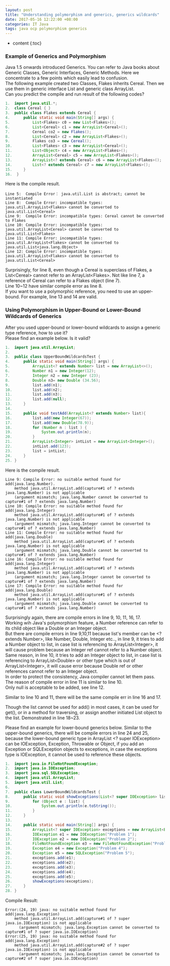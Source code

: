 ```yaml
---
layout: post
title: "Understanding polymorphism and generics, generics wildcards"
date: 2017-05-16 12:22:00 +08:00
categories: IT Java
tags: java ocp polymorphism generics
---
```


* content
{:toc}

### Example of Generics and Polymorphism

Java 1.5 onwards introduced Generics. You can refer to Java books about Generic Classes, Generic Interfaces, Generic Methods. Here we concentrate to a few points which easily lead to confusion.  
The following example created two Classes, Flakes inherits Cereal. Then we use them in generic interface List and generic class ArrayList.  
Can you predict the compile and run result of the following codes?  
```java
1.  import java.util.*;
2.  class Cereal { }
3.  public class Flakes extends Cereal {
4.      public static void main(String[] args) {
5.          List<Flakes> c0 = new List<Flakes>();
6.          List<Cereal> c1 = new ArrayList<Cereal>();
7.          Cereal co2 = new Flakes();
8.          List<Cereal> c2 = new ArrayList<Flakes>();
9.          Flakes co3 = new Cereal();
10.         List<Flakes> c3 = new ArrayList<Cereal>();
11.         List<Object> c4 = new ArrayList<Flakes>();
12.         ArrayList<Cereal> c5 = new ArrayList<Flakes>();
13.         ArrayList<? extends Cereal> c6 = new ArrayList<Flakes>();
14.         List<? extends Cereal> c7 = new ArrayList<Flakes>();
15.     }
16.  }
```
Here is the compile result.





```
Line 5:  Compile Error： java.util.List is abstract; cannot be instantiated
Line 8:  Compile Error: incompatible types: java.util.ArrayList<Flakes> cannot be converted to java.util.List<Cereal>
Line 9:  Compile Error: incompatible types: Cereal cannot be converted to Flakes
Line 10: Compile Error: incompatible types: java.util.ArrayList<Cereal> cannot be converted to java.util.List<Flakes>
Line 11: Compile Error: incompatible types: java.util.ArrayList<Flakes> cannot be converted to java.util.List<java.lang.Object>
Line 12: Compile Error: incompatible types: java.util.ArrayList<Flakes> cannot be converted to java.util.List<Cereal>
```

Surprisingly, for line 8, even though a Cereal is superclass of Flakes, a List&lt;Cereal&gt; cannot refer to an ArrayList&lt;Flakes&gt;. Not like line 7, a reference of Cereal can refer to a Flakes object (line 7).  
Line 10~12 have similar compile error as line 8.  
If you want to use a polymorphic reference, you need to use an upper-bound. For example, line 13 and 14 are valid.

### Using Polymorphism in Upper-Bound or Lower-Bound Wildcards of Generics
After you used upper-bound or lower-bound wildcards to assign a generic type reference, how to use it?   
Please find an example below. Is it valid?
```java
1.  import java.util.ArrayList;
2.  
3.  public class UpperBoundWildcardsTest {
4.      public static void main(String[] args) {
5.          ArrayList<? extends Number> list = new ArrayList<>();
6.          Number n1 = new Integer(12);
7.          Integer n2 = new Integer (23);
8.          Double n3= new Double (34.56);
9.          list.add(n1);
10.         list.add(n2);
11.         list.add(n3);
12.         list.add(null);
13.     }
14. 
15.     public void testAdd(ArrayList<? extends Number> list){
16.         list.add(new Integer(67));
17.         list.add(new Double(78.9));
18.         for (Number n : list ) {
19.             System.out.println(n);
20.         }
21.         ArrayList<Integer> intList = new ArrayList<Integer>();
22.         intList.add(123);
23.         list = intList;
24.     }
25. }
```
Here is the compile result.

```
Line 9: Compile Error: no suitable method found for add(java.lang.Number).
    method java.util.ArrayList.add(capture#1 of ? extends java.lang.Number) is not applicable
    (argument mismatch; java.lang.Number cannot be converted to capture#1 of ? extends java.lang.Number)
Line 10: Compile Error: no suitable method found for add(java.lang.Integer)
    method java.util.ArrayList.add(capture#1 of ? extends java.lang.Number) is not applicable
    (argument mismatch; java.lang.Integer cannot be converted to capture#1 of ? extends java.lang.Number)
Line 11: Compile Error: no suitable method found for add(java.lang.Double)
    method java.util.ArrayList.add(capture#1 of ? extends java.lang.Number) is not applicable
    (argument mismatch; java.lang.Double cannot be converted to capture#1 of ? extends java.lang.Number)
Line 16: Compile Error: no suitable method found for add(java.lang.Integer)
    method java.util.ArrayList.add(capture#1 of ? extends java.lang.Number) is not applicable
    (argument mismatch; java.lang.Integer cannot be converted to capture#1 of ? extends java.lang.Number)
Line 17: Compile Error: no suitable method found for add(java.lang.Double)
    method java.util.ArrayList.add(capture#1 of ? extends java.lang.Number) is not applicable
    (argument mismatch; java.lang.Double cannot be converted to capture#1 of ? extends java.lang.Number)
```

Surprisingly again, there are compile errors in line 9, 10, 11, 16, 17.  
Working wih Java's polymorphism feature, a Number reference can refer to its child object like a Double or an Integer object.  
But there are compile errors in line 9,10,11 because list's member can be &lt;? extends Number&gt;, like Number, Double, Integer etc.., in line 9, it tries to add a Number object to list, in case list is referencing to ArrayList&lt;Integer&gt;, it will cause problem because an Integer ref cannot refer to a Number object.  
Same reason, in line 10, it tries to add an Integer object to list, in case list is referencing to ArrayList&lt;Double&gt; or other type which is out of ArrayList&lt;Integer&gt;, it will cause error because Double ref or other references cannot refer to an Integer object.  
In order to protect the consistency, Java compiler cannot let them pass.  
The reason of compile error in line 11 is similar to line 10.  
Only null is acceptable to be added, see line 12.  

Similar to line 10 and 11, there will be the same compile err in line 16 and 17.

Though the list cannot be used for add() in most cases, it can be used for get(), or in a method for traversing, or assign another initiated List object to the list. Demonstrated in line 18~23.


Please find an example for lower-bound generics below. Similar to the upper-bound generics, there will be compile errors in line 24 and 25, because the lower-bound generic type in ArrayList &lt;? super IOException&gt; can be IOException, Exception, Throwable or Object, if you add an Exception or SQLException objects to exceptions, in case the exceptions type is IOException, it cannot be used to reference these objects.

```java
1.  import java.io.FileNotFoundException;
2.  import java.io.IOException;
3.  import java.sql.SQLException;
4.  import java.util.ArrayList;
5.  import java.util.List;
6.  
7.  public class LowerBoundWildcardsTest {
8.      public static void showExceptions(List<? super IOException> list) {
9.          for (Object e : list) {
10.             System.out.println(e.toString());
11.         }
12.     }
13. 
14.     public static void main(String[] args) {
15.         ArrayList<? super IOException> exceptions = new ArrayList<Exception>();
16.         IOException e1 = new IOException("Problem 1");
17.         IOException e2 = new IOException("Problem 2");
18.         FileNotFoundException e3 = new FileNotFoundException("Problem 3");
19.         Exception e4 = new Exception("Problem 4");
20.         Exception e5 = new SQLException("Problem 5");
21.         exceptions.add(e1);
22.         exceptions.add(e2);
23.         exceptions.add(e3);
24.         exceptions.add(e4);
25.         exceptions.add(e5);
26.         showExceptions(exceptions);
27.     }
28. }
```

Compile Result:

```
Error:(24, 19) java: no suitable method found for add(java.lang.Exception)
    method java.util.ArrayList.add(capture#1 of ? super java.io.IOException) is not applicable
      (argument mismatch; java.lang.Exception cannot be converted to capture#1 of ? super java.io.IOException)
Error:(25, 19) java: no suitable method found for add(java.lang.Exception)
    method java.util.ArrayList.add(capture#2 of ? super java.io.IOException) is not applicable
      (argument mismatch; java.lang.Exception cannot be converted to capture#2 of ? super java.io.IOException)
```

